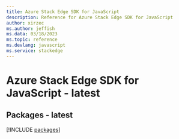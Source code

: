 ```yaml
---
title: Azure Stack Edge SDK for JavaScript
description: Reference for Azure Stack Edge SDK for JavaScript
author: xirzec
ms.author: jeffish
ms.data: 03/18/2023
ms.topic: reference
ms.devlang: javascript
ms.service: stackedge
---
```

# Azure Stack Edge SDK for JavaScript - latest
## Packages - latest
[!INCLUDE [packages](stack-edge-index.md)]